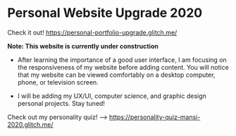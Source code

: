 # Personal Website Upgrade 2020

Check it out! 
https://personal-portfolio-upgrade.glitch.me/

**Note: This website is currently under construction**

- After learning the importance of a good user interface, I am focusing on the responsiveness of my website before adding content. You will notice that my website can be viewed comfortably on a desktop computer, phone, or television screen.

- I will be adding my UX/UI, computer science, and graphic design personal projects. Stay tuned!


Check out my personality quiz!
--> https://personality-quiz-mansi-2020.glitch.me/
